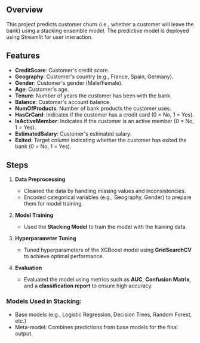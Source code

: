 <h2>Overview</h2>
<p>This project predicts customer churn (i.e., whether a customer will leave the bank) using a stacking ensemble model. The predictive model is deployed using Streamlit for user interaction.</p>

<h2>Features</h2>
<ul>
    <li><strong>CreditScore</strong>: Customer's credit score.</li>
    <li><strong>Geography</strong>: Customer's country (e.g., France, Spain, Germany).</li>
    <li><strong>Gender</strong>: Customer's gender (Male/Female).</li>
    <li><strong>Age</strong>: Customer's age.</li>
    <li><strong>Tenure</strong>: Number of years the customer has been with the bank.</li>
    <li><strong>Balance</strong>: Customer's account balance.</li>
    <li><strong>NumOfProducts</strong>: Number of bank products the customer uses.</li>
    <li><strong>HasCrCard</strong>: Indicates if the customer has a credit card (0 = No, 1 = Yes).</li>
    <li><strong>IsActiveMember</strong>: Indicates if the customer is an active member (0 = No, 1 = Yes).</li>
    <li><strong>EstimatedSalary</strong>: Customer's estimated salary.</li>
    <li><strong>Exited</strong>: Target column indicating whether the customer has exited the bank (0 = No, 1 = Yes).</li>
</ul>


## Steps  

1. **Data Preprocessing**  
   - Cleaned the data by handling missing values and inconsistencies.  
   - Encoded categorical variables (e.g., Geography, Gender) to prepare them for model training.  

2. **Model Training**  
   - Used the **Stacking Model** to train the model with the training data.  

3. **Hyperparameter Tuning**  
   - Tuned hyperparameters of the XGBoost model using **GridSearchCV** to achieve optimal performance.  

4. **Evaluation**  
   - Evaluated the model using metrics such as **AUC**, **Confusion Matrix**, and a **classification report** to ensure high accuracy.  

<h3>Models Used in Stacking:</h3>
<ul>
    <li>Base models (e.g., Logistic Regression, Decision Trees, Random Forest, etc.)</li>
    <li>Meta-model: Combines predictions from base models for the final output.</li>
</ul>

